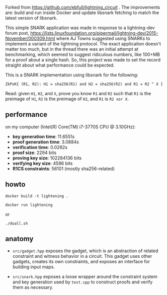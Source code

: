 Forked from https://github.com/ebfull/lightning_circuit . The improvements are: build and run inside Docker and update libsnark fetching to match the latest version of libsnark.

This simple SNARK application was made in response to a lightning-dev forum post, https://lists.linuxfoundation.org/pipermail/lightning-dev/2015-November/000309.html where AJ Towns suggested using SNARKs to implement a variant of the lightning protocol. The exact application doesn't matter too much, but in the thread there was an initial attempt at benchmarking, which seemed to suggest ridiculous numbers, like 100+MB for a proof about a single hash. So, this project was made to set the record straight about what performance could be expected.

This is a SNARK implementation using libsnark for the following:

``ZkPoK{ (R1, R2): H1 = sha256(R1) and H2 = sha256(R2) and R1 = R2 ^ X }``

Read: given `H1`, `H2`, and `X`, prove you know `R1` and `R2` such that `R1` is the preimage of `H1`,
`R2` is the preimage of `H2`, and `R1` is `R2 xor X`.

## performance

on my computer (Intel(R) Core(TM) i7-3770S CPU @ 3.10GHz):

* **key generation time**: 11.6551s
* **proof generation time**: 3.0884s
* **verification time**: 0.0262s
* **proof size**: 2294 bits
* **proving key size**: 102284136 bits
* **verifying key size**: 4586 bits
* **R1CS constraints**: 56101 (mostly sha256-related)

## howto

``docker build -t lightening .``

``docker run lightening``

or

``./doall.sh``

## anatomy

* `src/gadget.hpp` exposes the gadget, which is an abstraction of related constraint
and witness behavior in a circuit. This gadget uses other gadgets, creates its own
constraints, and exposes an interface for building input maps.

* `src/snark.hpp` exposes a loose wrapper around the constraint system and
key generation used by `test.cpp` to construct proofs and verify them as necessary.
